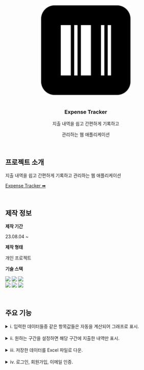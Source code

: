 <br>
<br>
<div align="center">
    <img src="./assets/images/logo/Logo.svg" style="width: 280px; min-width: 140px;">
</div>

<br>

<div align="center">
    <h3> Expense Tracker</h3>
    <p>  지출 내역을 쉽고 간편하게 기록하고 </p>
    <p> 관리하는 웹 애플리케이션 </p>
</div>

<br>

## 프로젝트 소개

지출 내역을 쉽고 간편하게 기록하고 관리하는 웹 애플리케이션

[Expense Tracker ➡](http://mys.dothome.co.kr/expense/index.php) <br>

<br>

## 제작 정보

**제작 기간**

23.08.04 ~

**제작 형태**

개인 프로젝트

**기술 스택**

<img src="https://img.shields.io/badge/jQuery-0769AD?style=for-the-badge&logo=jQuery&logoColor=white"> <img src="https://img.shields.io/badge/PHP-777BB4?style=for-the-badge&logo=PHP&logoColor=white">
<img src="https://img.shields.io/badge/MySQL-4479A1?style=for-the-badge&logo=MySQL&logoColor=white"> <br>
<img src="https://img.shields.io/badge/Chart.js-FF6384?style=for-the-badge&logo=Chart.js&logoColor=white">
<img src="https://img.shields.io/badge/ExcelJS-217346?style=for-the-badge&logo=ExcelJS&logoColor=white">
<img src="https://img.shields.io/badge/PHPMailer-000000?style=for-the-badge&logo=PHPMailer&logoColor=white">

<br>

## 주요 기능

<details closed>
    <summary> i. 입력한 데이터들중 같은 항목값들은 자동을 계산되어 그래프로 표시. </summary>
    <br>
    <img src="./assets/README/features1.png" width="400px" />
    <br> <br>
</details>

<br>

<details closed>
    <summary> ii. 원하는 구간을 설정하면 해당 구간에 지출한 내역만 표시.</summary>
    <br>
    <img src="./assets/README/features2-1.png" width="400px" height="350px"/> &nbsp;
    <img src="./assets/README/features2-2.png" width="400px" height="350px"/>
    <br> <br>
</details>

<br>

<details closed>
    <summary> iii. 저장한 데이터를 Excel 파일로 다운. </summary>
    <br>
    지정한 구간에 있는 데이터만 엑셀에 정리. 
    <br>  <br>
    <img src="./assets/README/features3-1.png" width="400px" height="350px" /> &nbsp;
    <img src="./assets/README/features3-2.png" width="400px" height="350px" />
    <br> <br>
</details>

<br>

<details closed>
    <summary> iv. 로그인, 회원가입, 이메일 인증. </summary>
    <br>
    <img src="./assets/README/features4-1.png" width="400px" height="350px" /> &nbsp;
    <img src="./assets/README/features4-2.png" width="400px" height="350px" />
    <br> <br>
</details>

<br>

